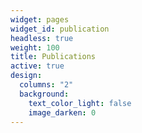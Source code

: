 ```yaml
---
widget: pages
widget_id: publication
headless: true
weight: 100
title: Publications
active: true
design:
  columns: "2"
  background:
    text_color_light: false
    image_darken: 0
---
```

